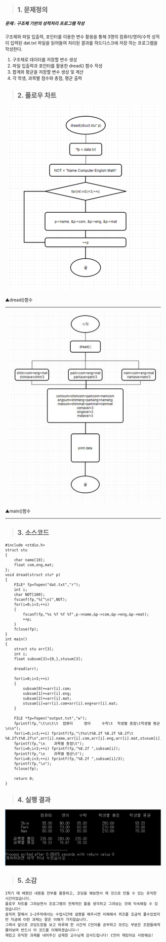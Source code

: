 >## 1. 문제정의
##### 문제 : 구조체 기반의 성적처리 프로그램 작성

구조체와 파일 입출력, 포인터를 이용한 변수 활용을 통해 3명의 컴퓨터/영어/수학 성적이 입력된 dat.txt 파일을 읽어들여 처리된 결과를 하드디스크에 저장 하는 프로그램을 작성한다.

1. 구조체로 데이터를 저장할 변수 생성
2. 파일 입출력과 포인터를 활용한 dread() 함수 작성
3. 합계와 평균을 저장할 변수 생성 및 계산
4. 각 학생, 과목별 점수와 총점, 평균 출력
>## 2. 플로우 차트
![1](/img/team1-2.png)

   ▲dread()함수
* * *
![1](/img/team1-3.png)

   ▲main()함수
* * *
>## 3. 소스코드

	#include <stdio.h>
	struct stu
	{
		char name[10];
		float com,eng,mat;
	};
	void dread(struct stu* p)
	{
		FILE* fp=fopen("dat.txt","r");
		int i;
		char NOT[100];
		fscanf(fp,"%[^\n]",NOT);
		for(i=0;i<3;++i)
		{
			fscanf(fp,"%s %f %f %f",p->name,&p->com,&p->eng,&p->mat);
			++p;
		}
		fclose(fp);
	}
	int main()
	{
		struct stu arr[3];
		int i;
		float subsum[3]={0,},stusum[3];
		
		dread(arr);
		
		for(i=0;i<3;++i)
		{
			subsum[0]+=arr[i].com;
			subsum[1]+=arr[i].eng;
			subsum[2]+=arr[i].mat;
			stusum[i]=arr[i].com+arr[i].eng+arr[i].mat;
		}
		
		FILE *fp=fopen("output.txt","w");
		fprintf(fp,"\t\n\t\t  컴퓨터     영어     수학\t  학생별 총점\t학생별 평균\n\n");
		for(i=0;i<3;++i) fprintf(fp,"\t%s\t%8.2f %8.2f %8.2f\t  %8.2f\t%8.2f\n",arr[i].name,arr[i].com,arr[i].eng,arr[i].mat,stusum[i],stusum[i]/3);
		fprintf(fp,"\n    과목별 총점\t");
		for(i=0;i<3;++i) fprintf(fp,"%8.2f ",subsum[i]);
		fprintf(fp,"\n    과목별 평균\t");
		for(i=0;i<3;++i) fprintf(fp,"%8.2f ",subsum[i]/3);
		fprintf(fp,"\n");
		fclose(fp);
		
		return 0;
	}

>## 4. 실행 결과
![1](/img/team1-1.png)
>## 5. 소감
	1학기 때 배웠던 내용들 전부를 활용하고, 코딩을 해보면서 제 것으로 만들 수 있는 유익한 시간이었습니다.
	플로우 차트를 그려보면서 프로그램의 전체적인 틀을 생각하고 그려보는 것에 익숙해질 수 있었습니다!
	솔직히 말해서 1~2주차에서는 수업시간에 설명을 해주시면 이해해서 퀴즈를 조금씩 풀수있었지만 지금에 이런 과제는 잘은 이해가 가지않습니다.
	그래서 앞으로 코딩도장을 보고 하루에 한 시간씩 C언어를 공부하고 모르는 부분은 조원들에게 물어보며 반드시 이 코드를 이해하겠습니다~!
	재밌고 유익한 과제를 내어주신 심재창 교수님께 감사드립니다! C언어 재밌어요 사랑해요!
